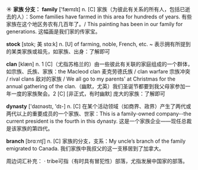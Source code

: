 ☀ <span class="category">**家族 分支：**</span>
<span class="vocabulary">**family**</span> ['fæmɪlɪ] 
<span class="definition">n. [C] 家族（为彼此有关系的所有人，包括已逝去的人）：</span>Some families have farmed in this area for hundreds of years. 有些家族在这个地区务农有几百年了。/ This painting has been in our family for generations. 这幅画是我们家的传家宝。
           
<span class="vocabulary">**stock**</span> [stɒk; 美 stɑ:k]
<span class="definition">n. [U] of farming, noble, French, etc. ~ 表示拥有所提到的某类家族或祖先，如家族、出身：</span>了解即可           

<span class="vocabulary">**clan**</span> [klæn]
<span class="definition">n. 1 [C]（尤指苏格兰的）由一些彼此有关联的家庭组成的一个群体，如宗族、氏族、家族：</span>the Macleod clan 麦克劳德氏族 / clan warfare 宗族冲突 / rival clans 敌对的家族 / We all go to my parents' at Christmas for the annual gathering of the clan.（幽默，尤英）我们圣诞节都要到我父母家参加一年一度的家族聚会。<span class="definition">2 [C] [非正式，有时幽默] 庞大的家族：</span>了解即可

<span class="vocabulary">**dynasty**</span> ['daɪnəstɪ, 'dɪ-] 
<span class="definition">n. [C] 在某个活动领域（如商界、政界）产生了两代或两代以上的重要成员的一个家族、世家：</span>This is a family-owned company--the current president is the fourth in this dynasty. 这是一个家族企业——现任总裁是该家族的第四代。

<span class="vocabulary">**branch**</span> [brɑːntʃ] 
<span class="definition">n. [C] 家族的分支，支系：</span>My uncle’s branch of the family emigrated to Canada. 我们家族中我叔父的这一支移居到了加拿大。

周边词汇补充：
· tribe可指（有时具有冒犯性）部落，尤指发展中国家的部落。


